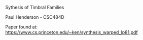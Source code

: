 Sythesis of Timbral Families

Paul Henderson - CSC484D

Paper found at: https://www.cs.princeton.edu/~ken/synthesis_warped_lp81.pdf
